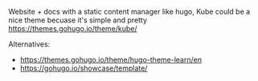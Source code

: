 Website + docs with a static content manager like hugo, Kube could be a nice theme becuase it's simple and pretty https://themes.gohugo.io/theme/kube/


Alternatives:
 - https://themes.gohugo.io/theme/hugo-theme-learn/en
 - https://gohugo.io/showcase/template/